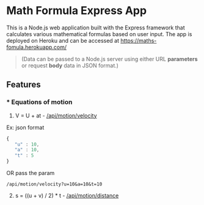 # Math Formula Express App

This is a Node.js web application built with the Express framework that calculates various mathematical formulas based on user input. The app is deployed on Heroku and can be accessed at https://maths-fomula.herokuapp.com/

>(Data can be passed to a Node.js server using either URL **parameters** or request **body** data in JSON format.)

## Features

### * Equations of motion

1. V =  U + at   -   [/api/motion/velocity](https://maths-fomula.herokuapp.com/api/motion/velocity)

Ex: json format
 ```javascript
 {
    "u" : 10,
    "a" : 10,
    "t" : 5
}
 ```
 OR pass the param
 ```
 /api/motion/velocity?u=10&a=10&t=10
 ```
 2. s = ((u + v) / 2) * t     -   [/api/motion/distance](https://maths-fomula.herokuapp.com/api/motion/distance)
